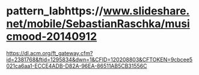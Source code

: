 # pattern_labhttps://www.slideshare.net/mobile/SebastianRaschka/musicmood-20140912
https://dl.acm.org/ft_gateway.cfm?id=2381768&ftid=1295834&dwn=1&CFID=120208803&CFTOKEN=9cbcee5021ca6aa1-ECCE4ADB-D82A-96EA-86511AB5CB31556C
